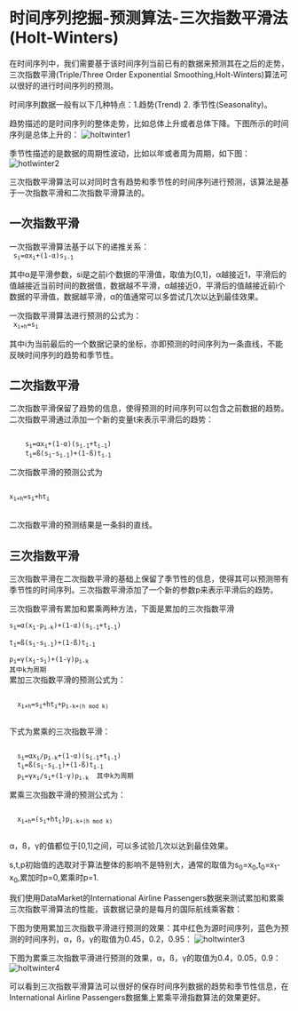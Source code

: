 # 时间序列挖掘-预测算法-三次指数平滑法(Holt-Winters)

在时间序列中，我们需要基于该时间序列当前已有的数据来预测其在之后的走势，三次指数平滑(Triple/Three Order Exponential Smoothing,Holt-Winters)算法可以很好的进行时间序列的预测。

  时间序列数据一般有以下几种特点：1.趋势(Trend)  2. 季节性(Seasonality)。

  趋势描述的是时间序列的整体走势，比如总体上升或者总体下降。下图所示的时间序列是总体上升的：
![holtwinter1](http://xiangguo.qiniudn.com/img/posts/holtwinters/holtwinter1.png)


  季节性描述的是数据的周期性波动，比如以年或者周为周期，如下图：
![hotlwinter2](http://xiangguo.qiniudn.com/img/posts/holtwinters/holtwinter2.png)


  三次指数平滑算法可以对同时含有趋势和季节性的时间序列进行预测，该算法是基于一次指数平滑和二次指数平滑算法的。

## 一次指数平滑
  一次指数平滑算法基于以下的递推关系：    
<code> 
    s<sub>i</sub>=αx<sub>i</sub>+(1-α)s<sub>i-1</sub>
</code>

  其中α是平滑参数，si是之前i个数据的平滑值，取值为[0,1]，α越接近1，平滑后的值越接近当前时间的数据值，数据越不平滑，α越接近0，平滑后的值越接近前i个数据的平滑值，数据越平滑，α的值通常可以多尝试几次以达到最佳效果。

  一次指数平滑算法进行预测的公式为：    
<code>
    x<sub>i+h</sub>=s<sub>i</sub>    
</code> 
  其中i为当前最后的一个数据记录的坐标，亦即预测的时间序列为一条直线，不能反映时间序列的趋势和季节性。
  
## 二次指数平滑

  二次指数平滑保留了趋势的信息，使得预测的时间序列可以包含之前数据的趋势。二次指数平滑通过添加一个新的变量t来表示平滑后的趋势：

<code> 
    s<sub>i</sub>=αx<sub>i</sub>+(1-α)(s<sub>i-1</sub>+t<sub>i-1</sub>)   
    t<sub>i</sub>=ß(s<sub>i</sub>-s<sub>i-1</sub>)+(1-ß)t<sub>i-1</sub>
</code> 

  二次指数平滑的预测公式为  
<code>   
    x<sub>i+h</sub>=s<sub>i</sub>+ht<sub>i</sub>  
</code>     
  二次指数平滑的预测结果是一条斜的直线。

## 三次指数平滑
  三次指数平滑在二次指数平滑的基础上保留了季节性的信息，使得其可以预测带有季节性的时间序列。三次指数平滑添加了一个新的参数p来表示平滑后的趋势。

  三次指数平滑有累加和累乘两种方法，下面是累加的三次指数平滑
<code>  
    s<sub>i</sub>=α(x<sub>i</sub>-p<sub>i-k</sub>)+(1-α)(s<sub>i-1</sub>+t<sub>i-1</sub>)    
    t<sub>i</sub>=ß(s<sub>i</sub>-s<sub>i-1</sub>)+(1-ß)t<sub>i-1</sub>    
    p<sub>i</sub>=γ(x<sub>i</sub>-s<sub>i</sub>)+(1-γ)p<sub>i-k</sub>  其中k为周期
</code>  
  累加三次指数平滑的预测公式为：
   
  <code> 
  x<sub>i+h</sub>=s<sub>i</sub>+ht<sub>i</sub>+p<sub>i-k+(h mod k)</sub>
  </code> 
  
  下式为累乘的三次指数平滑：
  
<code>
  s<sub>i</sub>=αx<sub>i</sub>/p<sub>i-k</sub>+(1-α)(s<sub>i-1</sub>+t<sub>i-1</sub>)    
  t<sub>i</sub>=ß(s<sub>i</sub>-s<sub>i-1</sub>)+(1-ß)t<sub>i-1</sub>    
  p<sub>i</sub>=γx<sub>i</sub>/s<sub>i</sub>+(1-γ)p<sub>i-k</sub>  其中k为周期    
</code>

  累乘三次指数平滑的预测公式为： 
  
  <code>
  x<sub>i+h</sub>=(s<sub>i</sub>+ht<sub>i</sub>)p<sub>i-k+(h mod k)</sub>  
  </code>
  
  α，ß，γ的值都位于[0,1]之间，可以多试验几次以达到最佳效果。

  s,t,p初始值的选取对于算法整体的影响不是特别大，通常的取值为s<sub>0</sub>=x<sub>0</sub>,t<sub>0</sub>=x<sub>1</sub>-x<sub>0</sub>,累加时p=0,累乘时p=1.

  我们使用DataMarket的International Airline Passengers数据来测试累加和累乘三次指数平滑算法的性能，该数据记录的是每月的国际航线乘客数：

  下图为使用累加三次指数平滑进行预测的效果：其中红色为源时间序列，蓝色为预测的时间序列，α，ß，γ的取值为0.45，0.2，0.95：
![holtwinter3](http://xiangguo.qiniudn.com/img/posts/holtwinters/holtwinter3.png)



  下图为累乘三次指数平滑进行预测的效果，α，ß，γ的取值为0.4，0.05，0.9：
![holtwinter4](http://xiangguo.qiniudn.com/img/posts/holtwinters/holtwinter4.png)


  可以看到三次指数平滑算法可以很好的保存时间序列数据的趋势和季节性信息，在International Airline Passengers数据集上累乘平滑指数算法的效果更好。

